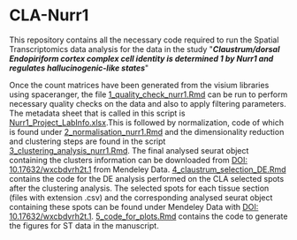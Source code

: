 # CLA-Nurr1
This repository contains all the necessary code required to run the Spatial Transcriptomics data analysis for the data in the study "**_Claustrum/dorsal Endopiriform cortex complex cell identity is determined 1 by Nurr1 and regulates hallucinogenic-like states_**"

Once the count matrices have been generated from the visium libraries using spaceranger, the file [1_quality_check_nurr1.Rmd](CLA-Nurr1/1_quality_check_nurr1.Rmd) can be run to perform necessary quality checks on the data and also to apply filtering parameters. The metadata sheet that is called in this script is [Nurr1_Project_LabInfo.xlsx](CLA-Nurr1/Nurr1_Project_LabInfo.xlsx).This is followed by normalization, code of which is found under [2_normalisation_nurr1.Rmd](CLA-Nurr1/2_normalisation_nurr1.Rmd) and the dimensionality reduction and clustering steps are found in the script [3_clustering_analysis_nurr1.Rmd](CLA-Nurr1/3_clustering_analysis_nurr1.Rmd). The final analysed seurat object containing the clusters information can be downloaded from [DOI: 10.17632/wxcbdvrh2t.1](https://doi.org/10.17632/wxcbdvrh2t.1) from Mendeley Data.
[4_claustrum_selection_DE.Rmd](CLA-Nurr1/4_claustrum_selection_DE.Rmd) contains the code for the DE analysis performed on the CLA selected spots after the clustering analysis.
The selected spots for each tissue section (files with extension .csv) and the corresponding analysed seurat object containing these spots can be found under Mendeley Data with [DOI: 10.17632/wxcbdvrh2t.1](https://doi.org/10.17632/wxcbdvrh2t.1).
[5_code_for_plots.Rmd](CLA-Nurr1/5_code_for_plots.Rmd) contains the code to generate the figures for ST data in the manuscript.
